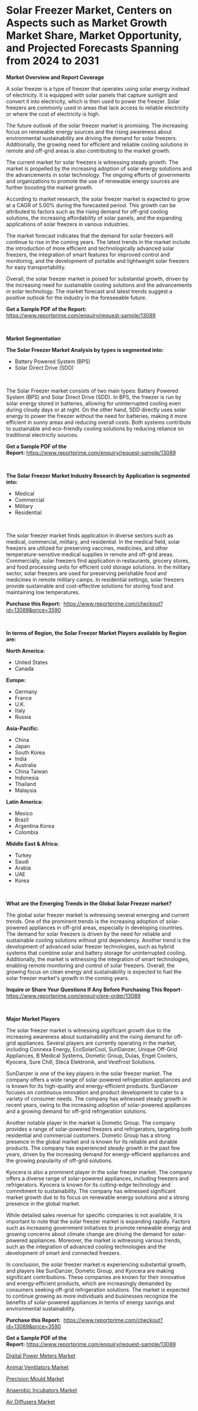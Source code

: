 <p><h1>Solar Freezer Market, Centers on Aspects such as Market Growth Market Share, Market Opportunity, and Projected Forecasts Spanning from 2024 to 2031</h1></p><p><strong>Market Overview and Report Coverage</strong></p>
<p><p>A solar freezer is a type of freezer that operates using solar energy instead of electricity. It is equipped with solar panels that capture sunlight and convert it into electricity, which is then used to power the freezer. Solar freezers are commonly used in areas that lack access to reliable electricity or where the cost of electricity is high.</p><p>The future outlook of the solar freezer market is promising. The increasing focus on renewable energy sources and the rising awareness about environmental sustainability are driving the demand for solar freezers. Additionally, the growing need for efficient and reliable cooling solutions in remote and off-grid areas is also contributing to the market growth.</p><p>The current market for solar freezers is witnessing steady growth. The market is propelled by the increasing adoption of solar energy solutions and the advancements in solar technology. The ongoing efforts of governments and organizations to promote the use of renewable energy sources are further boosting the market growth.</p><p>According to market research, the solar freezer market is expected to grow at a CAGR of 5.00% during the forecasted period. This growth can be attributed to factors such as the rising demand for off-grid cooling solutions, the increasing affordability of solar panels, and the expanding applications of solar freezers in various industries.</p><p>The market forecast indicates that the demand for solar freezers will continue to rise in the coming years. The latest trends in the market include the introduction of more efficient and technologically advanced solar freezers, the integration of smart features for improved control and monitoring, and the development of portable and lightweight solar freezers for easy transportability.</p><p>Overall, the solar freezer market is poised for substantial growth, driven by the increasing need for sustainable cooling solutions and the advancements in solar technology. The market forecast and latest trends suggest a positive outlook for the industry in the foreseeable future.</p></p>
<p><strong>Get a Sample PDF of the Report:</strong> <a href="https://www.reportprime.com/enquiry/request-sample/13089">https://www.reportprime.com/enquiry/request-sample/13089</a></p>
<p>&nbsp;</p>
<p><strong>Market Segmentation</strong></p>
<p><strong>The Solar Freezer Market Analysis by types is segmented into:</strong></p>
<p><ul><li>Battery Powered System (BPS)</li><li>Solar Direct Drive (SDD)</li></ul></p>
<p>&nbsp;</p>
<p><p>The Solar Freezer market consists of two main types: Battery Powered System (BPS) and Solar Direct Drive (SDD). In BPS, the freezer is run by solar energy stored in batteries, allowing for uninterrupted cooling even during cloudy days or at night. On the other hand, SDD directly uses solar energy to power the freezer without the need for batteries, making it more efficient in sunny areas and reducing overall costs. Both systems contribute to sustainable and eco-friendly cooling solutions by reducing reliance on traditional electricity sources.</p></p>
<p><strong>Get a Sample PDF of the Report:</strong>&nbsp;<a href="https://www.reportprime.com/enquiry/request-sample/13089">https://www.reportprime.com/enquiry/request-sample/13089</a></p>
<p>&nbsp;</p>
<p><strong>The Solar Freezer Market Industry Research by Application is segmented into:</strong></p>
<p><ul><li>Medical</li><li>Commercial</li><li>Military</li><li>Residential</li></ul></p>
<p>&nbsp;</p>
<p><p>The solar freezer market finds application in diverse sectors such as medical, commercial, military, and residential. In the medical field, solar freezers are utilized for preserving vaccines, medicines, and other temperature-sensitive medical supplies in remote and off-grid areas. Commercially, solar freezers find application in restaurants, grocery stores, and food processing units for efficient cold storage solutions. In the military sector, solar freezers are used for preserving perishable food and medicines in remote military camps. In residential settings, solar freezers provide sustainable and cost-effective solutions for storing food and maintaining low temperatures.</p></p>
<p><strong>Purchase this Report:</strong>&nbsp; <a href="https://www.reportprime.com/checkout?id=13089&price=3590">https://www.reportprime.com/checkout?id=13089&price=3590</a></p>
<p>&nbsp;</p>
<p><strong>In terms of Region, the Solar Freezer Market Players available by Region are:</strong></p>
<p>
    <p> <strong> North America: </strong>
        <ul>
            <li>United States</li>
            <li>Canada</li>
        </ul>
        </p> 
    <p> <strong> Europe: </strong>
        <ul>
            <li>Germany</li>
            <li>France</li>
            <li>U.K.</li>
            <li>Italy</li>
            <li>Russia</li>
        </ul>
        </p> 
    <p> <strong> Asia-Pacific: </strong>
        <ul>
            <li>China</li>
            <li>Japan</li>
            <li>South Korea</li>
            <li>India</li>
            <li>Australia</li>
            <li>China Taiwan</li>
            <li>Indonesia</li>
            <li>Thailand</li>
            <li>Malaysia</li>
        </ul>
        </p> 
    <p> <strong> Latin America: </strong>
        <ul>
            <li>Mexico</li>
            <li>Brazil</li>
            <li>Argentina Korea</li>
            <li>Colombia</li>
        </ul>
        </p> 
    <p> <strong> Middle East & Africa: </strong>
        <ul>
            <li>Turkey</li>
            <li>Saudi</li>
            <li>Arabia</li>
            <li>UAE</li>
            <li>Korea</li>
        </ul>
    </p>
    </p>
<p>&nbsp;</p>
<p><strong>What are the Emerging Trends in the Global Solar Freezer market?</strong></p>
<p><p>The global solar freezer market is witnessing several emerging and current trends. One of the prominent trends is the increasing adoption of solar-powered appliances in off-grid areas, especially in developing countries. The demand for solar freezers is driven by the need for reliable and sustainable cooling solutions without grid dependency. Another trend is the development of advanced solar freezer technologies, such as hybrid systems that combine solar and battery storage for uninterrupted cooling. Additionally, the market is witnessing the integration of smart technologies, enabling remote monitoring and control of solar freezers. Overall, the growing focus on clean energy and sustainability is expected to fuel the solar freezer market's growth in the coming years.</p></p>
<p><strong>Inquire or Share Your Questions If Any Before Purchasing This Report</strong>- <a href="https://www.reportprime.com/enquiry/pre-order/13089">https://www.reportprime.com/enquiry/pre-order/13089</a></p>
<p>&nbsp;</p>
<p><strong>Major Market Players</strong></p>
<p><p>The solar freezer market is witnessing significant growth due to the increasing awareness about sustainability and the rising demand for off-grid appliances. Several players are currently operating in the market, including Connexa Energy, EcoSolarCool, SunDanzer, Unique Off-Grid Appliances, B Medical Systems, Dometic Group, Dulas, Engel Coolers, Kyocera, Sure Chill, Steca Elektronik, and Vestfrost Solutions.</p><p>SunDanzer is one of the key players in the solar freezer market. The company offers a wide range of solar-powered refrigeration appliances and is known for its high-quality and energy-efficient products. SunDanzer focuses on continuous innovation and product development to cater to a variety of consumer needs. The company has witnessed steady growth in recent years, owing to the increasing adoption of solar-powered appliances and a growing demand for off-grid refrigeration solutions.</p><p>Another notable player in the market is Dometic Group. The company provides a range of solar-powered freezers and refrigerators, targeting both residential and commercial customers. Dometic Group has a strong presence in the global market and is known for its reliable and durable products. The company has experienced steady growth in the past few years, driven by the increasing demand for energy-efficient appliances and the growing popularity of off-grid solutions.</p><p>Kyocera is also a prominent player in the solar freezer market. The company offers a diverse range of solar-powered appliances, including freezers and refrigerators. Kyocera is known for its cutting-edge technology and commitment to sustainability. The company has witnessed significant market growth due to its focus on renewable energy solutions and a strong presence in the global market.</p><p>While detailed sales revenue for specific companies is not available, it is important to note that the solar freezer market is expanding rapidly. Factors such as increasing government initiatives to promote renewable energy and growing concerns about climate change are driving the demand for solar-powered appliances. Moreover, the market is witnessing various trends, such as the integration of advanced cooling technologies and the development of smart and connected freezers.</p><p>In conclusion, the solar freezer market is experiencing substantial growth, and players like SunDanzer, Dometic Group, and Kyocera are making significant contributions. These companies are known for their innovative and energy-efficient products, which are increasingly demanded by consumers seeking off-grid refrigeration solutions. The market is expected to continue growing as more individuals and businesses recognize the benefits of solar-powered appliances in terms of energy savings and environmental sustainability.</p></p>
<p><strong>Purchase this Report:</strong>&nbsp;&nbsp;<a href="https://www.reportprime.com/checkout?id=13089&price=3590">https://www.reportprime.com/checkout?id=13089&price=3590</a></p>
<p></p>
<p><strong>Get a Sample PDF of the Report:</strong>&nbsp;<a href="https://www.reportprime.com/enquiry/request-sample/13089">https://www.reportprime.com/enquiry/request-sample/13089</a></p>
<p><p><a href="https://github.com/wwwkeltoum/Market-Research-Report-List-1/blob/main/digital-power-meters-market.md">Digital Power Meters Market</a></p><p><a href="https://github.com/changoleonlaverguenzanoexiste/Market-Research-Report-List-1/blob/main/animal-ventilators-market.md">Animal Ventilators Market</a></p><p><a href="https://github.com/nicoletavirag/Market-Research-Report-List-1/blob/main/precision-mould-market.md">Precision Mould Market</a></p><p><a href="https://github.com/mharielmesa/Market-Research-Report-List-1/blob/main/anaerobic-incubators-market.md">Anaerobic Incubators Market</a></p><p><a href="https://github.com/guneycigdem35/Market-Research-Report-List-1/blob/main/air-diffusers-market.md">Air Diffusers Market</a></p></p>